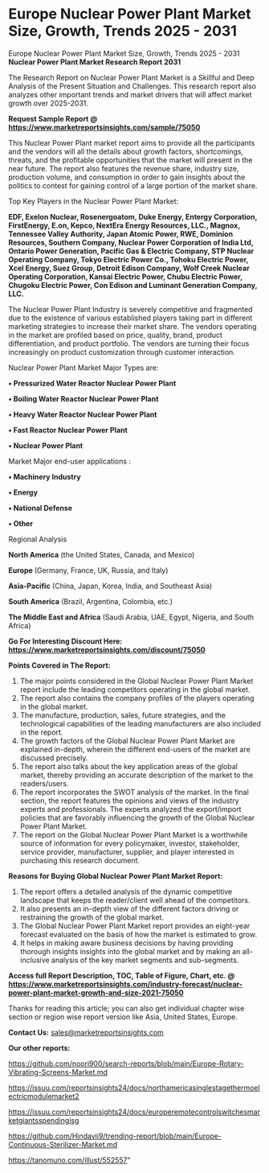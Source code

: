 # Europe Nuclear Power Plant Market Size, Growth, Trends 2025 - 2031
Europe Nuclear Power Plant Market Size, Growth, Trends 2025 - 2031
<strong>Nuclear Power Plant Market Research Report 2031</strong>

The Research Report on Nuclear Power Plant Market is a Skillful and Deep Analysis of the Present Situation and Challenges. This research report also analyzes other important trends and market drivers that will affect market growth over 2025-2031.

<strong>Request Sample Report @ <a href=https://www.marketreportsinsights.com/sample/75050>https://www.marketreportsinsights.com/sample/75050</a></strong>

This Nuclear Power Plant market report aims to provide all the participants and the vendors will all the details about growth factors, shortcomings, threats, and the profitable opportunities that the market will present in the near future. The report also features the revenue share, industry size, production volume, and consumption in order to gain insights about the politics to contest for gaining control of a large portion of the market share.

Top Key Players in the Nuclear Power Plant Market:

<strong>EDF, Exelon Nuclear, Rosenergoatom, Duke Energy, Entergy Corporation, FirstEnergy, E.on, Kepco, NextEra Energy Resources, LLC., Magnox, Tennessee Valley Authority, Japan Atomic Power, RWE, Dominion Resources, Southern Company, Nuclear Power Corporation of India Ltd, Ontario Power Generation, Pacific Gas & Electric Company, STP Nuclear Operating Company, Tokyo Electric Power Co., Tohoku Electric Power, Xcel Energy, Suez Group, Detroit Edison Company, Wolf Creek Nuclear Operating Corporation, Kansai Electric Power, Chubu Electric Power, Chugoku Electric Power, Con Edison and Luminant Generation Company, LLC.</strong>

The Nuclear Power Plant Industry is severely competitive and fragmented due to the existence of various established players taking part in different marketing strategies to increase their market share. The vendors operating in the market are profiled based on price, quality, brand, product differentiation, and product portfolio. The vendors are turning their focus increasingly on product customization through customer interaction.

Nuclear Power Plant Market Major Types are:

<strong>• Pressurized Water Reactor Nuclear Power Plant

• Boiling Water Reactor Nuclear Power Plant

• Heavy Water Reactor Nuclear Power Plant

• Fast Reactor Nuclear Power Plant

• Nuclear Power Plant</strong>

Market Major end-user applications :

<strong>• Machinery Industry

• Energy

• National Defense

• Other</strong>

Regional Analysis

</u><strong><b>North America</b></strong> (the United States, Canada, and Mexico)

<strong><b>Europe </b></strong>(Germany, France, UK, Russia, and Italy)

<strong><b>Asia-Pacific</b></strong> (China, Japan, Korea, India, and Southeast Asia)

<strong><b>South America</b></strong> (Brazil, Argentina, Colombia, etc.)

<strong><b>The Middle East and Africa</b></strong> (Saudi Arabia, UAE, Egypt, Nigeria, and South Africa)

<strong>Go For Interesting Discount Here: <a href=https://www.marketreportsinsights.com/discount/75050>https://www.marketreportsinsights.com/discount/75050</a></strong>

<strong>Points Covered in The Report:</strong>
<ol>
  <li>The major points considered in the Global Nuclear Power Plant Market report include the leading competitors operating in the global market.</li>
  <li>The report also contains the company profiles of the players operating in the global market.</li>
  <li>The manufacture, production, sales, future strategies, and the technological capabilities of the leading manufacturers are also included in the report.</li>
  <li>The growth factors of the Global Nuclear Power Plant Market are explained in-depth, wherein the different end-users of the market are discussed precisely.</li>
  <li>The report also talks about the key application areas of the global market, thereby providing an accurate description of the market to the readers/users.</li>
  <li>The report incorporates the SWOT analysis of the market. In the final section, the report features the opinions and views of the industry experts and professionals. The experts analyzed the export/import policies that are favorably influencing the growth of the Global Nuclear Power Plant Market.</li>
  <li>The report on the Global Nuclear Power Plant Market is a worthwhile source of information for every policymaker, investor, stakeholder, service provider, manufacturer, supplier, and player interested in purchasing this research document.</li>
</ol>
<strong>Reasons for Buying Global Nuclear Power Plant Market Report:</strong>

<ol>
  <li>The report offers a detailed analysis of the dynamic competitive landscape that keeps the reader/client well ahead of the competitors.</li>
  <li>It also presents an in-depth view of the different factors driving or restraining the growth of the global market.</li>
  <li>The Global Nuclear Power Plant Market report provides an eight-year forecast evaluated on the basis of how the market is estimated to grow.</li>
  <li>It helps in making aware business decisions by having providing thorough insights insights into the global market and by making an all-inclusive analysis of the key market segments and sub-segments.</li>
</ol>
<strong>Access full Report Description, TOC, Table of Figure, Chart, etc. @ <a href=https://www.marketreportsinsights.com/industry-forecast/nuclear-power-plant-market-growth-and-size-2021-75050>https://www.marketreportsinsights.com/industry-forecast/nuclear-power-plant-market-growth-and-size-2021-75050</a></strong>


Thanks for reading this article; you can also get individual chapter wise section or region wise report version like Asia, United States, Europe.

<strong>Contact Us:</strong>
sales@marketreportsinsights.com

<strong>Our other reports:</strong>

<a href=https://github.com/noori900/search-reports/blob/main/Europe-Rotary-Vibrating-Screens-Market.md>https://github.com/noori900/search-reports/blob/main/Europe-Rotary-Vibrating-Screens-Market.md</a>

<a href=https://issuu.com/reportsinsights24/docs/northamericasinglestagethermoelectricmodulemarket2>https://issuu.com/reportsinsights24/docs/northamericasinglestagethermoelectricmodulemarket2</a>

<a href=https://issuu.com/reportsinsights24/docs/europeremotecontrolswitchesmarketgiantsspendingisg>https://issuu.com/reportsinsights24/docs/europeremotecontrolswitchesmarketgiantsspendingisg</a>

<a href=https://github.com/Hindavii9/trending-report/blob/main/Europe-Continuous-Sterilizer-Market.md>https://github.com/Hindavii9/trending-report/blob/main/Europe-Continuous-Sterilizer-Market.md</a>

<a href=https://tanomuno.com/illust/552557>https://tanomuno.com/illust/552557</a>"

